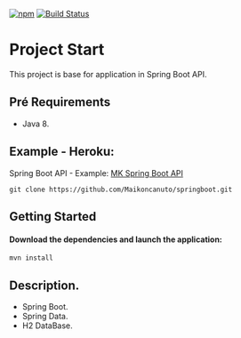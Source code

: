 [![npm](https://img.shields.io/npm/l/express.svg?style=flat-square)]()
[![Build Status](https://travis-ci.org/Maikoncanuto/springboot-api.svg?branch=master)](https://travis-ci.org/Maikoncanuto/springboot-api)


# Project Start
This project is base for application in Spring Boot API.

## Pré Requirements
  * Java 8. 

## Example - Heroku: 
Spring Boot API - Example: [MK Spring Boot API](https://mkspringboot.herokuapp.com/pessoas/)


````git
git clone https://github.com/Maikoncanuto/springboot.git
````

## Getting Started

#### Download the dependencies and launch the application:
````maven
mvn install
````

## Description. 
- Spring Boot.
- Spring Data.
- H2 DataBase.
